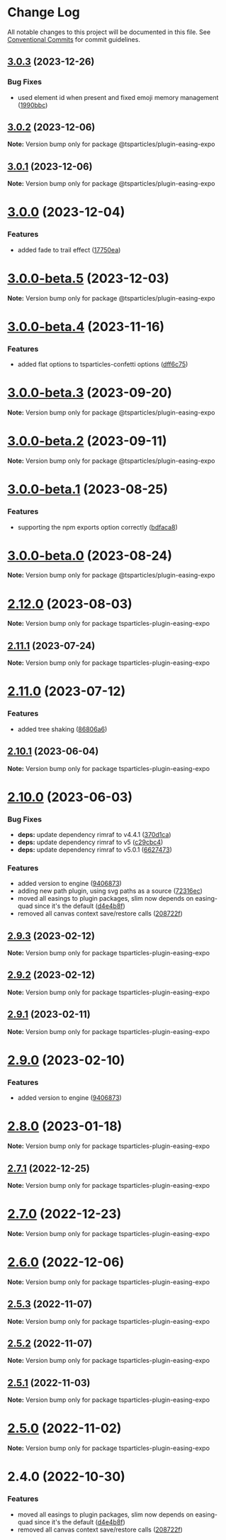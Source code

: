 # Change Log

All notable changes to this project will be documented in this file.
See [Conventional Commits](https://conventionalcommits.org) for commit guidelines.

## [3.0.3](https://github.com/tsparticles/tsparticles/compare/v3.0.2...v3.0.3) (2023-12-26)

### Bug Fixes

-   used element id when present and fixed emoji memory management ([1990bbc](https://github.com/tsparticles/tsparticles/commit/1990bbcd9079366db7ec3dedf4477ba43d2c47cf))

## [3.0.2](https://github.com/tsparticles/tsparticles/compare/v3.0.1...v3.0.2) (2023-12-06)

**Note:** Version bump only for package @tsparticles/plugin-easing-expo

## [3.0.1](https://github.com/tsparticles/tsparticles/compare/v3.0.0...v3.0.1) (2023-12-06)

**Note:** Version bump only for package @tsparticles/plugin-easing-expo

# [3.0.0](https://github.com/tsparticles/tsparticles/compare/v3.0.0-beta.5...v3.0.0) (2023-12-04)

### Features

-   added fade to trail effect ([17750ea](https://github.com/tsparticles/tsparticles/commit/17750eacdf86de208b2e723decc2ffb65521474b))

# [3.0.0-beta.5](https://github.com/tsparticles/tsparticles/compare/v3.0.0-beta.4...v3.0.0-beta.5) (2023-12-03)

**Note:** Version bump only for package @tsparticles/plugin-easing-expo

# [3.0.0-beta.4](https://github.com/tsparticles/tsparticles/compare/v3.0.0-beta.3...v3.0.0-beta.4) (2023-11-16)

### Features

-   added flat options to tsparticles-confetti options ([dff6c75](https://github.com/tsparticles/tsparticles/commit/dff6c7590c5a844e34547513637c8ad0f13a3d66))

# [3.0.0-beta.3](https://github.com/tsparticles/tsparticles/compare/v3.0.0-beta.2...v3.0.0-beta.3) (2023-09-20)

**Note:** Version bump only for package @tsparticles/plugin-easing-expo

# [3.0.0-beta.2](https://github.com/tsparticles/tsparticles/compare/v3.0.0-beta.1...v3.0.0-beta.2) (2023-09-11)

**Note:** Version bump only for package @tsparticles/plugin-easing-expo

# [3.0.0-beta.1](https://github.com/tsparticles/tsparticles/compare/v3.0.0-beta.0...v3.0.0-beta.1) (2023-08-25)

### Features

-   supporting the npm exports option correctly ([bdfaca8](https://github.com/tsparticles/tsparticles/commit/bdfaca8077b8a3a4b1f482cc2ae5766914dcfaf7))

# [3.0.0-beta.0](https://github.com/tsparticles/tsparticles/compare/v2.12.0...v3.0.0-beta.0) (2023-08-24)

**Note:** Version bump only for package @tsparticles/plugin-easing-expo

# [2.12.0](https://github.com/tsparticles/tsparticles/compare/v2.11.1...v2.12.0) (2023-08-03)

**Note:** Version bump only for package tsparticles-plugin-easing-expo

## [2.11.1](https://github.com/tsparticles/tsparticles/compare/v2.11.0...v2.11.1) (2023-07-24)

**Note:** Version bump only for package tsparticles-plugin-easing-expo

# [2.11.0](https://github.com/tsparticles/tsparticles/compare/v2.10.1...v2.11.0) (2023-07-12)

### Features

-   added tree shaking ([86806a6](https://github.com/tsparticles/tsparticles/commit/86806a6054d89b050567599daab20da3b643b788))

## [2.10.1](https://github.com/tsparticles/tsparticles/compare/v2.10.0...v2.10.1) (2023-06-04)

**Note:** Version bump only for package tsparticles-plugin-easing-expo

# [2.10.0](https://github.com/tsparticles/tsparticles/compare/v2.0.0-alpha.0...v2.10.0) (2023-06-03)

### Bug Fixes

-   **deps:** update dependency rimraf to v4.4.1 ([370d1ca](https://github.com/tsparticles/tsparticles/commit/370d1ca4d3bb0ea8bfe5fb3e0f5e1d74f45f4de6))
-   **deps:** update dependency rimraf to v5 ([c29cbc4](https://github.com/tsparticles/tsparticles/commit/c29cbc43ed0d3522b718e7236a48eae9b91cde43))
-   **deps:** update dependency rimraf to v5.0.1 ([6627473](https://github.com/tsparticles/tsparticles/commit/66274734c70b5759c59f7e949c8fcb2c8529bdf2))

### Features

-   added version to engine ([9406873](https://github.com/tsparticles/tsparticles/commit/9406873c6551b59e64edbe3a0e4fe59ef2cde4c6))
-   adding new path plugin, using svg paths as a source ([72316ec](https://github.com/tsparticles/tsparticles/commit/72316ec38ee3556ad2db0af4e84a14529ddb1b9b))
-   moved all easings to plugin packages, slim now depends on easing-quad since it's the default ([d4e4b8f](https://github.com/tsparticles/tsparticles/commit/d4e4b8f6685ab748e82322877bf1e9d2d23574d4))
-   removed all canvas context save/restore calls ([208722f](https://github.com/tsparticles/tsparticles/commit/208722f0a521246165b7cdc529dfbfbd7a3cf7eb))

## [2.9.3](https://github.com/tsparticles/tsparticles/compare/tsparticles-plugin-easing-expo@2.9.2...tsparticles-plugin-easing-expo@2.9.3) (2023-02-12)

**Note:** Version bump only for package tsparticles-plugin-easing-expo

## [2.9.2](https://github.com/tsparticles/tsparticles/compare/tsparticles-plugin-easing-expo@2.9.1...tsparticles-plugin-easing-expo@2.9.2) (2023-02-12)

**Note:** Version bump only for package tsparticles-plugin-easing-expo

## [2.9.1](https://github.com/tsparticles/tsparticles/compare/tsparticles-plugin-easing-expo@2.9.0...tsparticles-plugin-easing-expo@2.9.1) (2023-02-11)

**Note:** Version bump only for package tsparticles-plugin-easing-expo

# [2.9.0](https://github.com/tsparticles/tsparticles/compare/tsparticles-plugin-easing-expo@2.8.0...tsparticles-plugin-easing-expo@2.9.0) (2023-02-10)

### Features

-   added version to engine ([9406873](https://github.com/tsparticles/tsparticles/commit/9406873c6551b59e64edbe3a0e4fe59ef2cde4c6))

# [2.8.0](https://github.com/tsparticles/tsparticles/compare/tsparticles-plugin-easing-expo@2.7.1...tsparticles-plugin-easing-expo@2.8.0) (2023-01-18)

**Note:** Version bump only for package tsparticles-plugin-easing-expo

## [2.7.1](https://github.com/tsparticles/tsparticles/compare/tsparticles-plugin-easing-expo@2.7.0...tsparticles-plugin-easing-expo@2.7.1) (2022-12-25)

**Note:** Version bump only for package tsparticles-plugin-easing-expo

# [2.7.0](https://github.com/tsparticles/tsparticles/compare/tsparticles-plugin-easing-expo@2.6.0...tsparticles-plugin-easing-expo@2.7.0) (2022-12-23)

**Note:** Version bump only for package tsparticles-plugin-easing-expo

# [2.6.0](https://github.com/tsparticles/tsparticles/compare/tsparticles-plugin-easing-expo@2.5.3...tsparticles-plugin-easing-expo@2.6.0) (2022-12-06)

**Note:** Version bump only for package tsparticles-plugin-easing-expo

## [2.5.3](https://github.com/tsparticles/tsparticles/compare/tsparticles-plugin-easing-expo@2.5.2...tsparticles-plugin-easing-expo@2.5.3) (2022-11-07)

**Note:** Version bump only for package tsparticles-plugin-easing-expo

## [2.5.2](https://github.com/tsparticles/tsparticles/compare/tsparticles-plugin-easing-expo@2.5.1...tsparticles-plugin-easing-expo@2.5.2) (2022-11-07)

**Note:** Version bump only for package tsparticles-plugin-easing-expo

## [2.5.1](https://github.com/tsparticles/tsparticles/compare/tsparticles-plugin-easing-expo@2.5.0...tsparticles-plugin-easing-expo@2.5.1) (2022-11-03)

**Note:** Version bump only for package tsparticles-plugin-easing-expo

# [2.5.0](https://github.com/tsparticles/tsparticles/compare/tsparticles-plugin-easing-expo@2.4.0...tsparticles-plugin-easing-expo@2.5.0) (2022-11-02)

**Note:** Version bump only for package tsparticles-plugin-easing-expo

# 2.4.0 (2022-10-30)

### Features

-   moved all easings to plugin packages, slim now depends on easing-quad since it's the default ([d4e4b8f](https://github.com/tsparticles/tsparticles/commit/d4e4b8f6685ab748e82322877bf1e9d2d23574d4))
-   removed all canvas context save/restore calls ([208722f](https://github.com/tsparticles/tsparticles/commit/208722f0a521246165b7cdc529dfbfbd7a3cf7eb))
